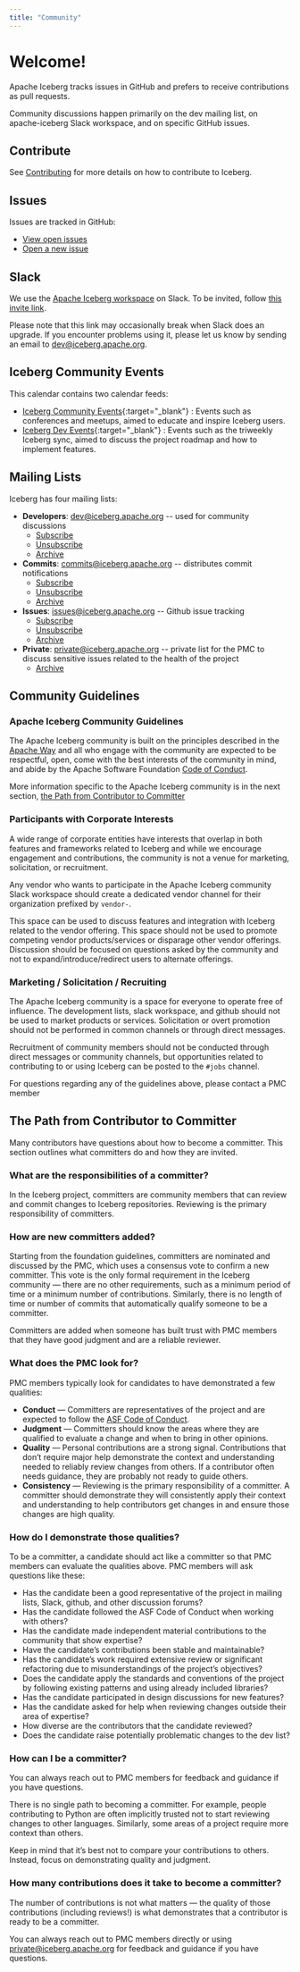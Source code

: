 ```yaml
---
title: "Community"
---
```

<!--
 - Licensed to the Apache Software Foundation (ASF) under one or more
 - contributor license agreements.  See the NOTICE file distributed with
 - this work for additional information regarding copyright ownership.
 - The ASF licenses this file to You under the Apache License, Version 2.0
 - (the "License"); you may not use this file except in compliance with
 - the License.  You may obtain a copy of the License at
 -
 -   http://www.apache.org/licenses/LICENSE-2.0
 -
 - Unless required by applicable law or agreed to in writing, software
 - distributed under the License is distributed on an "AS IS" BASIS,
 - WITHOUT WARRANTIES OR CONDITIONS OF ANY KIND, either express or implied.
 - See the License for the specific language governing permissions and
 - limitations under the License.
 -->

# Welcome!

Apache Iceberg tracks issues in GitHub and prefers to receive contributions as pull requests.

Community discussions happen primarily on the dev mailing list, on apache-iceberg Slack workspace, and on specific GitHub issues.

## Contribute

See [Contributing](contribute.md) for more details on how to contribute to Iceberg.

## Issues

Issues are tracked in GitHub:

* [View open issues][open-issues]
* [Open a new issue][new-issue]

[open-issues]: https://github.com/apache/iceberg/issues
[new-issue]: https://github.com/apache/iceberg/issues/new

## Slack

We use the [Apache Iceberg workspace](https://apache-iceberg.slack.com/) on Slack. To be invited, follow [this invite link](https://join.slack.com/t/apache-iceberg/shared_invite/zt-287g3akar-K9Oe_En5j1UL7Y_Ikpai3A).

Please note that this link may occasionally break when Slack does an upgrade. If you encounter problems using it, please let us know by sending an email to <dev@iceberg.apache.org>.

## Iceberg Community Events

This calendar contains two calendar feeds:

* [Iceberg Community Events](https://calendar.google.com/calendar/u/0?cid=NTkzYmIwMGJmZTQ1N2QzMTkxNDEzNTBkZDI0Yzk2NGYzOWJkYmQ5ZmQyNDMyODFhODYzMmEwMDk2M2EyMWQ4NkBncm91cC5jYWxlbmRhci5nb29nbGUuY29t){:target="_blank"} : Events such as conferences and meetups, aimed to educate and inspire Iceberg users.
* [Iceberg Dev Events](https://calendar.google.com/calendar/u/0?cid=MzkwNWQ0OTJmMWI0NTBiYTA3MTJmMmFlNmFmYTc2ZWI3NTdmMTNkODUyMjBjYzAzYWE0NTI3ODg1YWRjNTYyOUBncm91cC5jYWxlbmRhci5nb29nbGUuY29t){:target="_blank"} : Events such as the triweekly Iceberg sync, aimed to discuss the project roadmap and how to implement features.

## Mailing Lists

Iceberg has four mailing lists:

* **Developers**: <dev@iceberg.apache.org> -- used for community discussions
    - [Subscribe](mailto:dev-subscribe@iceberg.apache.org)
    - [Unsubscribe](mailto:dev-unsubscribe@iceberg.apache.org)
    - [Archive](https://lists.apache.org/list.html?dev@iceberg.apache.org)
* **Commits**: <commits@iceberg.apache.org> -- distributes commit notifications
    - [Subscribe](mailto:commits-subscribe@iceberg.apache.org)
    - [Unsubscribe](mailto:commits-unsubscribe@iceberg.apache.org)
    - [Archive](https://lists.apache.org/list.html?commits@iceberg.apache.org)
* **Issues**: <issues@iceberg.apache.org> -- Github issue tracking
    - [Subscribe](mailto:issues-subscribe@iceberg.apache.org)
    - [Unsubscribe](mailto:issues-unsubscribe@iceberg.apache.org)
    - [Archive](https://lists.apache.org/list.html?issues@iceberg.apache.org)
* **Private**: <private@iceberg.apache.org> -- private list for the PMC to discuss sensitive issues related to the health of the project
    - [Archive](https://lists.apache.org/list.html?private@iceberg.apache.org)

## Community Guidelines

### Apache Iceberg Community Guidelines

The Apache Iceberg community is built on the principles described in the [Apache Way](https://www.apache.org/theapacheway/index.html) 
and all who engage with the community are expected to be respectful, open, come with the best interests of the community in mind, 
and abide by the Apache Software Foundation [Code of Conduct](https://www.apache.org/foundation/policies/conduct.html).

More information specific to the Apache Iceberg community is in the next section, [the Path from Contributor to Committer](#the-path-from-contributor-to-committer)

### Participants with Corporate Interests

A wide range of corporate entities have interests that overlap in both features and frameworks related to Iceberg and while we 
encourage engagement and contributions, the community is not a venue for marketing, solicitation, or recruitment.

Any vendor who wants to participate in the Apache Iceberg community Slack workspace should create a dedicated vendor channel 
for their organization prefixed by `vendor-`.  

This space can be used to discuss features and integration with Iceberg related to the vendor offering.  This space should not 
be used to promote competing vendor products/services or disparage other vendor offerings.  Discussion should be focused on 
questions asked by the community and not to expand/introduce/redirect users to alternate offerings.

### Marketing / Solicitation / Recruiting

The Apache Iceberg community is a space for everyone to operate free of influence.  The development lists, slack workspace, 
and github should not be used to market products or services.  Solicitation or overt promotion should not be performed in common 
channels or through direct messages.

Recruitment of community members should not be conducted through direct messages or community channels, but opportunities 
related to contributing to or using Iceberg can be posted to the `#jobs` channel. 

For questions regarding any of the guidelines above, please contact a PMC member

## The Path from Contributor to Committer

Many contributors have questions about how to become a committer. This section outlines what committers do and how they are invited.

### What are the responsibilities of a committer?

In the Iceberg project, committers are community members that can review and commit changes to Iceberg repositories. Reviewing is the primary responsibility of committers.

### How are new committers added?

Starting from the foundation guidelines, committers are nominated and discussed by the PMC, which uses a consensus vote to confirm a new committer. This vote is the only formal requirement in the Iceberg community — there are no other requirements, such as a minimum period of time or a minimum number of contributions. Similarly, there is no length of time or number of commits that automatically qualify someone to be a committer.

Committers are added when someone has built trust with PMC members that they have good judgment and are a reliable reviewer.

### What does the PMC look for?

PMC members typically look for candidates to have demonstrated a few qualities:

* **Conduct** — Committers are representatives of the project and are expected to follow the [ASF Code of Conduct](https://www.apache.org/foundation/policies/conduct.html).
* **Judgment** — Committers should know the areas where they are qualified to evaluate a change and when to bring in other opinions.
* **Quality** — Personal contributions are a strong signal. Contributions that don’t require major help demonstrate the context and understanding needed to reliably review changes from others. If a contributor often needs guidance, they are probably not ready to guide others.
* **Consistency** — Reviewing is the primary responsibility of a committer. A committer should demonstrate they will consistently apply their context and understanding to help contributors get changes in and ensure those changes are high quality.

### How do I demonstrate those qualities?

To be a committer, a candidate should act like a committer so that PMC members can evaluate the qualities above. PMC members will ask questions like these:

* Has the candidate been a good representative of the project in mailing lists, Slack, github, and other discussion forums?
* Has the candidate followed the ASF Code of Conduct when working with others?
* Has the candidate made independent material contributions to the community that show expertise?
* Have the candidate’s contributions been stable and maintainable?
* Has the candidate’s work required extensive review or significant refactoring due to misunderstandings of the project’s objectives?
* Does the candidate apply the standards and conventions of the project by following existing patterns and using already included libraries?
* Has the candidate participated in design discussions for new features?
* Has the candidate asked for help when reviewing changes outside their area of expertise?
* How diverse are the contributors that the candidate reviewed?
* Does the candidate raise potentially problematic changes to the dev list?

### How can I be a committer?

You can always reach out to PMC members for feedback and guidance if you have questions.

There is no single path to becoming a committer. For example, people contributing to Python are often implicitly trusted not to start reviewing changes to other languages. Similarly, some areas of a project require more context than others.

Keep in mind that it’s best not to compare your contributions to others. Instead, focus on demonstrating quality and judgment.

### How many contributions does it take to become a committer?

The number of contributions is not what matters — the quality of those contributions (including reviews!) is what demonstrates that a contributor is ready to be a committer.

You can always reach out to PMC members directly or using private@iceberg.apache.org for feedback and guidance if you have questions.

